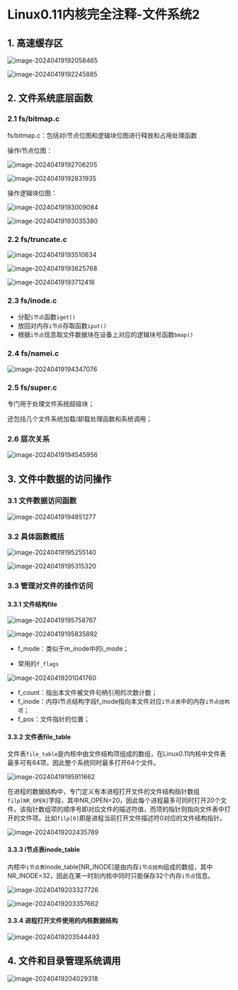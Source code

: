 # Linux0.11内核完全注释-文件系统2

## 1. 高速缓存区

![image-20240419192058465](Linux0.11内核完全注释-文件系统2.assets/image-20240419192058465.png) 

![image-20240419192245885](Linux0.11内核完全注释-文件系统2.assets/image-20240419192245885.png) 

## 2. 文件系统底层函数

### 2.1 fs/bitmap.c

fs/bitmap.c：包括对i节点位图和逻辑块位图进行释放和占用处理函数

操作i节点位图：

![image-20240419192706205](Linux0.11内核完全注释-文件系统2.assets/image-20240419192706205.png) 

![image-20240419192831935](Linux0.11内核完全注释-文件系统2.assets/image-20240419192831935.png) 

操作逻辑块位图：

![image-20240419193009084](Linux0.11内核完全注释-文件系统2.assets/image-20240419193009084.png) 

![image-20240419193035380](Linux0.11内核完全注释-文件系统2.assets/image-20240419193035380.png) 

### 2.2 fs/truncate.c

![image-20240419193510634](Linux0.11内核完全注释-文件系统2.assets/image-20240419193510634.png) 

![image-20240419193625768](Linux0.11内核完全注释-文件系统2.assets/image-20240419193625768.png) 

![image-20240419193712418](Linux0.11内核完全注释-文件系统2.assets/image-20240419193712418.png) 

### 2.3 fs/inode.c

+ 分配`i节点`函数`iget()`
+ 放回对内存`i节点`存取函数`iput()`
+ 根据`i节点`信息取文件数据块在设备上对应的逻辑块号函数`bmap()`

### 2.4 fs/namei.c

![image-20240419194347076](Linux0.11内核完全注释-文件系统2.assets/image-20240419194347076.png) 

### 2.5 fs/super.c

专门用于处理文件系统超级块；

还包括几个文件系统加载/卸载处理函数和系统调用；

### 2.6 层次关系

![image-20240419194545956](Linux0.11内核完全注释-文件系统2.assets/image-20240419194545956.png) 

## 3. 文件中数据的访问操作

### 3.1 文件数据访问函数

![image-20240419194851277](Linux0.11内核完全注释-文件系统2.assets/image-20240419194851277.png) 

### 3.2 具体函数概括

![image-20240419195255140](Linux0.11内核完全注释-文件系统2.assets/image-20240419195255140.png) 

![image-20240419195315320](Linux0.11内核完全注释-文件系统2.assets/image-20240419195315320.png) 

### 3.3 管理对文件的操作访问

#### 3.3.1 文件结构file

![image-20240419195758767](Linux0.11内核完全注释-文件系统2.assets/image-20240419195758767.png) 

![image-20240419195835892](Linux0.11内核完全注释-文件系统2.assets/image-20240419195835892.png)  

+ f_mode：类似于m_inode中的i_mode；

+ 常用的`f_flags`

![image-20240419201041760](Linux0.11内核完全注释-文件系统2.assets/image-20240419201041760.png) 

+ f_count：指出本文件被文件句柄引用的次数计数；
+ f_inode：内存i节点结构字段f_inode指向本文件对应`i节点表`中的内存`i节点结构项`；
+ f_pos：文件指针的位置；

#### 3.3.2 文件表file_table

文件表`file_table`是内核中由文件结构项组成的数组，在Linux0.11内核中文件表最多可有64项，因此整个系统同时最多打开64个文件。

![image-20240419195911662](Linux0.11内核完全注释-文件系统2.assets/image-20240419195911662.png) 

在进程的数据结构中，专门定义有本进程打开文件的文件结构指针数组`filp[NR_OPEN]`字段，其中NR_OPEN=20，因此每个进程最多可同时打开20个文件。该指针数组项的顺序号即对应文件的描述符值，而项的指针则指向文件表中打开的文件项。比如`filp[0]`即是进程当前打开文件描述符0对应的文件结构指针。

![image-20240419202435789](Linux0.11内核完全注释-文件系统2.assets/image-20240419202435789.png) 

#### 3.3.3 i节点表inode_table

内核中`i节点表`inode_table[NR_INODE]是由内存`i节点结构`组成的数组，其中NR_INODE=32，因此在某一时刻内核中同时只能保存32个内存`i节点`信息。

![image-20240419203327726](Linux0.11内核完全注释-文件系统2.assets/image-20240419203327726.png) 

![image-20240419203357662](Linux0.11内核完全注释-文件系统2.assets/image-20240419203357662.png) 

#### 3.3.4 进程打开文件使用的内核数据结构

![image-20240419203544493](Linux0.11内核完全注释-文件系统2.assets/image-20240419203544493.png) 

## 4. 文件和目录管理系统调用

![image-20240419204029318](Linux0.11内核完全注释-文件系统2.assets/image-20240419204029318.png) 



